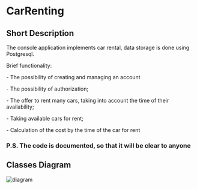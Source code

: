# CarRenting
<h2> Short Description </h2>
The console application implements car rental, data storage is done using Postgresql. 
<p> Brief functionality: </p>
<p> - The possibility of creating and managing an account </p>
<p> - The possibility of authorization; </p>
<p> - The offer to rent many cars, taking into account the time of their availability; </p>
<p> - Taking available cars for rent; </p>
<p> - Calculation of the cost by the time of the car for rent </p>
<h3> P.S. The code is documented, so that it will be clear to anyone </h3>
<h2> Classes Diagram </h2>

![diagram](https://user-images.githubusercontent.com/99547319/234989492-18dc0d7f-ca99-4672-b8f8-170999fe279b.png)